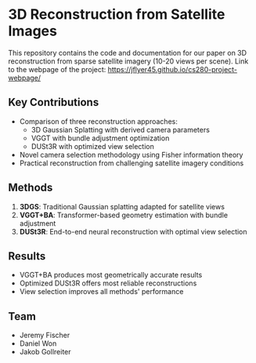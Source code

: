 # 3D Reconstruction from Satellite Images

This repository contains the code and documentation for our paper on 3D reconstruction from sparse satellite imagery (10-20 views per scene). Link to the webpage of the project: https://jflyer45.github.io/cs280-project-webpage/

## Key Contributions
- Comparison of three reconstruction approaches:
  - 3D Gaussian Splatting with derived camera parameters
  - VGGT with bundle adjustment optimization
  - DUSt3R with optimized view selection
- Novel camera selection methodology using Fisher information theory
- Practical reconstruction from challenging satellite imagery conditions

## Methods
1. **3DGS**: Traditional Gaussian splatting adapted for satellite views
2. **VGGT+BA**: Transformer-based geometry estimation with bundle adjustment
3. **DUSt3R**: End-to-end neural reconstruction with optimal view selection

## Results
- VGGT+BA produces most geometrically accurate results
- Optimized DUSt3R offers most reliable reconstructions
- View selection improves all methods' performance

## Team 
- Jeremy Fischer
- Daniel Won
- Jakob Gollreiter
